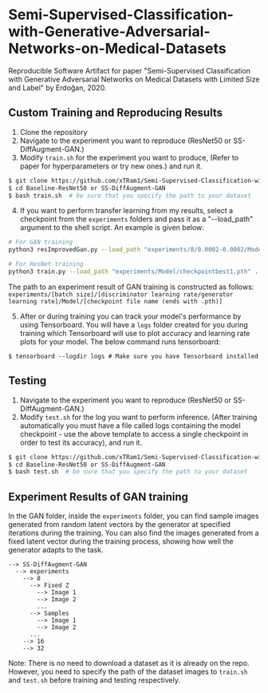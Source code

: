 # Semi-Supervised-Classification-with-Generative-Adversarial-Networks-on-Medical-Datasets
Reproducible Software Artifact for paper "Semi-Supervised Classification with Generative Adversarial Networks on Medical Datasets with Limited Size and Label" by Erdoğan, 2020.

## Custom Training and Reproducing Results
1. Clone the repository
2. Navigate to the experiment you want to reproduce (ResNet50 or SS-DiffAugment-GAN.)
3. Modify ``` train.sh ``` for the experiment you want to produce, (Refer to paper for hyperparameters or try new ones.) and run it.
```sh
$ git clone https://github.com/xTRam1/Semi-Supervised-Classification-with-GANs-on-Medical-Datasets-with-Limited-Size-and-Label
$ cd Baseline-ResNet50 or SS-DiffAugment-GAN
$ bash train.sh  # be sure that you specify the path to your dataset
```
4. If you want to perform transfer learning from my results, select a checkpoint from the ```experiments``` folders and pass it as a "--load_path" argument to the shell script. An example is given below:
```sh
# For GAN training
python3 resImprovedGan.py --load_path "experiments/8/0.0002-0.0002/Model/checkpointbest1.pth" ... # Other arguments 

# For ResNet training
python3 train.py --load_path "experiments/Model/checkpointbest1.pth" ... # Other arguments
```
The path to an experiment result of GAN training is constructed as follows: ```experiments/[batch size]/[discriminator learning rate/generator learning rate]/Model/[checkpoint file name (ends with .pth)]```

5. After or during training you can track your model's performance by using Tensorboard. You will have a ```logs``` folder created for you during training which Tensorboard will use to plot accuracy and learning rate plots for your model. The below command runs tensorboard:
```
$ tensorboard --logdir logs # Make sure you have Tensorboard installed 
```

## Testing
1. Navigate to the experiment you want to reproduce (ResNet50 or SS-DiffAugment-GAN.)
2. Modify ``` test.sh ``` for the log you want to perform inference. (After training automatically you must have a file called logs containing the model checkpoint - use the above template to access a single checkpoint in order to test its accuracy), and run it.
```sh
$ git clone https://github.com/xTRam1/Semi-Supervised-Classification-with-GANs-on-Medical-Datasets-with-Limited-Size-and-Label
$ cd Baseline-ResNet50 or SS-DiffAugment-GAN
$ bash test.sh  # be sure that you specify the path to your dataset
```

## Experiment Results of GAN training
In the GAN folder, inside the ```experiments``` folder, you can find sample images generated from random latent vectors by the generator at specified iterations during the training. You can also find the images generated from a fixed latent vector during the training process, showing how well the generator adapts to the task. 
```
--> SS-DiffAugment-GAN
  --> experiments
    --> 8
      --> Fixed Z
        --> Image 1
        --> Image 2
        ...
      --> Samples
        --> Image 1
        --> Image 2
      ...
    --> 16
    --> 32
```

Note: There is no need to download a dataset as it is already on the repo. However, you need to specify the path of the dataset images to ``` train.sh ``` and ``` test.sh ``` before training and testing respectively.
